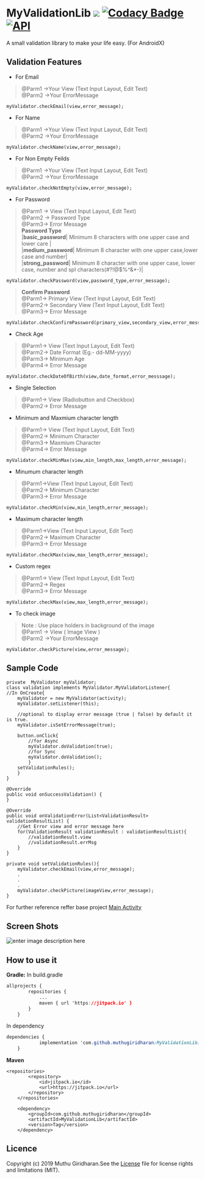 
# MyValidationLib [![](https://jitpack.io/v/muthugiridharan/MyValidationLib.svg)](https://jitpack.io/#muthugiridharan/MyValidationLib) [![Codacy Badge](https://api.codacy.com/project/badge/Grade/c4073409479f43779647d9f17210133b)](https://www.codacy.com/manual/muthugiridharan/MyValidationLib?utm_source=github.com&amp;utm_medium=referral&amp;utm_content=muthugiridharan/MyValidationLib&amp;utm_campaign=Badge_Grade)  [![API](https://img.shields.io/badge/API-19%2B-brightgreen.svg?style=flat)](https://android-arsenal.com/api?level=19)

A small validation library to make your life easy. (For AndroidX)

## Validation Features

 - For Email
> @Parm1 ->Your View (Text Input Layout, Edit Text)<br>
> @Parm2 ->Your ErrorMessage<br>

    myValidator.checkEmail(view,error_message);
    
 - For Name
> @Parm1 ->Your View (Text Input Layout, Edit Text)<br>
> @Parm2 ->Your ErrorMessage<br>

    myValidator.checkName(view,error_message);

 - For Non Empty Feilds

> @Parm1 ->Your View (Text Input Layout, Edit Text)<br>
> @Parm2 ->Your ErrorMessage<br>

    myValidator.checkNotEmpty(view,error_message);

 - For Password
> @Parm1 -> View (Text Input Layout, Edit Text)<br>
> @Parm2 -> Password Type<br>
> @Parm3-> Error Message<br>
**Password Type**<br>
|**basic_password**| Minimum 8 characters  with one upper case and lower care |<br>
|**medium_password**| Minimum 8 character with one upper case,lower case and number|<br>
|**strong_password**| Minimum 8 character with one upper case, lower case, number and spl characters(#?!@$%^&*-)|

    myValidator.checkPassword(view,password_type,error_message);

>**Confirm Password**<br>
> @Parm1-> Primary View (Text Input Layout, Edit Text)<br>
> @Parm2-> Secondary View (Text Input Layout, Edit Text)<br>
> @Parm3-> Error Message<br>

    myValidator.checkConfirmPassword(primary_view,secondary_view,error_message);
    
 - Check Age
 
> @Parm1-> View (Text Input Layout, Edit Text)<br>
> @Parm2-> Date Format (Eg.- dd-MM-yyyy)<br>
> @Parm3-> Minimum Age<br>
> @Parm4-> Error Message<br>

    myValidator.checkDateOfBirth(view,date_format,error_messsage);
    

 - Single Selection
>
> @Parm1-> View (Radiobutton and Checkbox)<br>
> @Parm2-> Error Message<br>

 - Minimum and Maxmium character length

> @Parm1-> View (Text Input Layout, Edit Text)<br>
> @Parm2-> Minimum Character<br>
> @Parm3-> Maxmium Character<br>
> @Parm4-> Error Message<br>

    myValidator.checkMinMax(view,min_length,max_length,error_message);
    

 - Minumum character length
 

> @Parm1->View (Text Input Layout, Edit Text)<br>
> @Parm2-> Minimum Character<br>
> @Parm3-> Error Message<br>

    myValidator.checkMin(view,min_length,error_message);

 - Maximum character length

> @Parm1->View (Text Input Layout, Edit Text)<br>
> @Parm2-> Maximum Character<br>
> @Parm3-> Error Message<br>

    myValidator.checkMax(view,max_length,error_message);
    

 - Custom regex
> @Parm1-> View (Text Input Layout, Edit Text)<br>
> @Parm2-> Regex<br>
> @Parm3-> Error Message<br>

    myValidator.checkMax(view,max_length,error_message);

 - To check image

> Note : Use place holders in background of the image<br>
> @Parm1 -> View ( Image View )<br>
> @Parm2 ->Your ErrorMessage<br>

    myValidator.checkPicture(view,error_message);

## Sample Code

    private  MyValidator myValidator;
    class validation implements MyValidator.MyValidatorListener{ 
    //In OnCreate{
        myValidator = new MyValidator(activity);
        myValidator.setListener(this);
    
        //optional to display error message (true | false) by default it is true.
        myValidator.isSetErrorMessage(true);
    
        button.onClick{
		    //for Async
		    myValidator.doValidation(true);
		    //for Sync
		    myValidator.doValidation();
		    }
        setValidationRules();
	    }
    }
    
    @Override
    public void onSuccessValidation() {
    } 
      
    @Override
    public void onValidationError(List<ValidationResult> validationResultList) {
	    //Get Error view and error message here
	    for(ValidationResult validationResult : validationResultList){
		    //validationResult.view
		    //validationResult.errMsg
	    }
    }
    
    private void setValidationRules(){
	    myValidator.checkEmail(view,error_message);
	    .
	    .
	    .
	    myValidator.checkPicture(imageView,error_message);
    }
For further reference reffer base project [Main Activity](https://github.com/muthugiridharan/MyValidationLib/blob/master/app/src/main/java/com/giri/validationproject/MainActivity.java) 
 ## Screen Shots
![enter image description here](https://lh3.googleusercontent.com/764ArwSAqtLTg-7d2kBX4EWdwWJPREe7CT5GhIF4pFYMdMIso7Kl9Xw5HdExz8Q--iXwZTJl8ls)   
 ## How to use it
 **Gradle:**
    In build.gradle
```css
allprojects {
		repositories {
			...
			maven { url 'https://jitpack.io' }
		}
	}
```
In dependency
```css
dependencies {
	        implementation 'com.github.muthugiridharan:MyValidationLib:Tag'
	}

```
**Maven**
```markup
<repositories>
		<repository>
		    <id>jitpack.io</id>
		    <url>https://jitpack.io</url>
		</repository>
	</repositories>
```
```markup
	<dependency>
	    <groupId>com.github.muthugiridharan</groupId>
	    <artifactId>MyValidationLib</artifactId>
	    <version>Tag</version>
	</dependency>

```
## Licence
Copyright (c) 2019 Muthu Giridharan.See the [License](https://github.com/muthugiridharan/MyValidationLib/blob/master/LICENSE) file for license rights and limitations (MIT).
